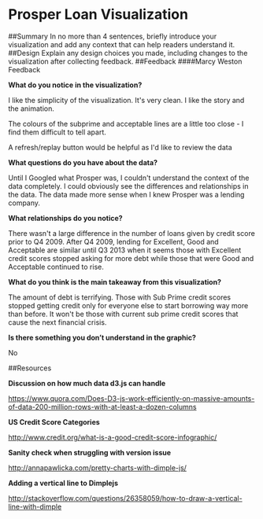 # Prosper Loan Visualization
##Summary
In no more than 4 sentences, briefly introduce your visualization and add any context that can help readers understand it.
##Design
Explain any design choices you made, including changes to the visualization after collecting feedback.
##Feedback
####Marcy Weston Feedback

**What do you notice in the visualization?**

I like the simplicity of the visualization. It's very clean. I like the story and the animation.

The colours of the subprime and acceptable lines are a little too close - I find them difficult to tell apart.

A refresh/replay button would be helpful as I'd like to review the data

**What questions do you have about the data?**

Until I Googled what Prosper was, I couldn't understand the context of the data completely.   I could obviously see the differences and relationships in the data. The data made more sense when I knew Prosper was a lending company.

**What relationships do you notice?**

There wasn't a large difference in the number of loans given by credit score prior to Q4 2009. After Q4 2009, lending for Excellent, Good and Acceptable are similar until Q3 2013 when it seems those with Excellent credit scores stopped asking for more debt while those that were Good and Acceptable continued to rise.

**What do you think is the main takeaway from this visualization?**

The amount of debt is terrifying. Those with Sub Prime credit scores stopped getting credit only for everyone else to start borrowing way more than before. It won't be those with current sub prime credit scores that cause the next financial crisis.

**Is there something you don’t understand in the graphic?**

No

##Resources

**Discussion on how much data d3.js can handle**

https://www.quora.com/Does-D3-js-work-efficiently-on-massive-amounts-of-data-200-million-rows-with-at-least-a-dozen-columns

**US Credit Score Categories**

http://www.credit.org/what-is-a-good-credit-score-infographic/

**Sanity check when struggling with version issue**

http://annapawlicka.com/pretty-charts-with-dimple-js/

**Adding a vertical line to Dimplejs**

http://stackoverflow.com/questions/26358059/how-to-draw-a-vertical-line-with-dimple

